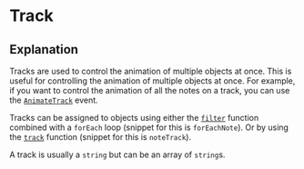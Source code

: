 # Track

## Explanation

Tracks are used to control the animation of multiple objects at once. This is useful for controlling the animation of multiple objects at once. For example, if you want to control the animation of all the notes on a track, you can use the [`AnimateTrack`](../customEvents/AnimateTrack) event.

Tracks can be assigned to objects using either the [`filter`](../functions/filter.md) function combined with a `forEach` loop (snippet for this is `forEachNote`). Or by using the [`track`](../functions/track.md) function (snippet for this is `noteTrack`).

A track is usually a `string` but can be an array of `string`s. 
